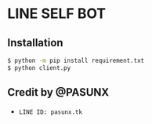 # LINE SELF BOT

## Installation

```sh
$ python -m pip install requirement.txt
$ python client.py
```

## Credit by @PASUNX
- `LINE ID: pasunx.tk`
